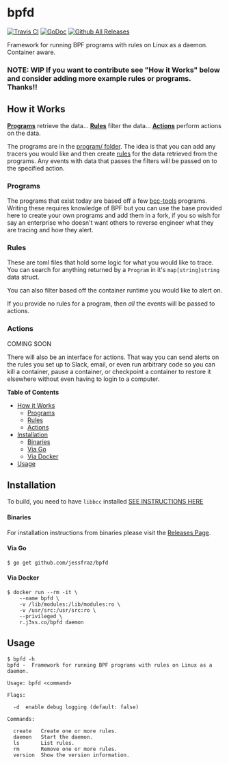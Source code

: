 # bpfd

[![Travis CI](https://img.shields.io/travis/jessfraz/bpfd.svg?style=for-the-badge)](https://travis-ci.org/jessfraz/bpfd)
[![GoDoc](https://img.shields.io/badge/godoc-reference-5272B4.svg?style=for-the-badge)](https://godoc.org/github.com/jessfraz/bpfd)
[![Github All Releases](https://img.shields.io/github/downloads/jessfraz/bpfd/total.svg?style=for-the-badge)](https://github.com/jessfraz/bpfd/releases)

Framework for running BPF programs with rules on Linux as a daemon. Container aware.

### NOTE: WIP If you want to contribute see "How it Works" below and consider adding more example rules or programs. Thanks!!

## How it Works

[**Programs**](#programs) retrieve the data... 
[**Rules**](#rules) filter the data... 
[**Actions**](#actions) perform actions on the data.

The programs are in the [program/ folder](program). 
The idea is that you can add any tracers you would like 
and then create [rules](examples) for the data retrieved from the programs.
Any events with data that passes the filters will be passed on to the specified
action.

### Programs

The programs that exist today are based off a few
[bcc-tools](https://github.com/iovisor/bcc) programs. Writing
these requires knowledge of BPF but you can use the base provided here to
create your own programs and add them in a fork, if you so wish for say an
enterprise who doesn't want others to reverse engineer what they are tracing and
how they alert.

### Rules

These are toml files that hold some logic for what you would like to trace. You
can search for anything returned by a `Program` in it's `map[string]string`
data struct.

You can also filter based off the container runtime you would like to alert on.

If you provide no rules for a program, then _all_ the events will be passed to
actions.

### Actions

COMING SOON

There will also be an interface for actions. That way you can send alerts 
on the rules you set up to Slack, email, or even run arbitrary code so you can
kill a container, pause a container, or checkpoint a container to restore it
elsewhere without even having to login to a computer.

**Table of Contents**

* [How it Works](README.md#how-it-works)
   * [Programs](README.md#programs)
   * [Rules](README.md#rules)
   * [Actions](README.md#actions)
 * [Installation](README.md#installation)
      * [Binaries](README.md#binaries)
      * [Via Go](README.md#via-go)
      * [Via Docker](README.md#via-docker)
 * [Usage](README.md#usage)

## Installation

To build, you need to have `libbcc` installed [SEE INSTRUCTIONS HERE](https://github.com/iovisor/bcc/blob/master/INSTALL.md)


#### Binaries

For installation instructions from binaries please visit the [Releases Page](https://github.com/jessfraz/bpfd/releases).

#### Via Go

```console
$ go get github.com/jessfraz/bpfd
```

#### Via Docker

```console
$ docker run --rm -it \
    --name bpfd \
    -v /lib/modules:/lib/modules:ro \
    -v /usr/src:/usr/src:ro \
    --privileged \
    r.j3ss.co/bpfd daemon
```

## Usage

```console
$ bpfd -h
bpfd -  Framework for running BPF programs with rules on Linux as a daemon.

Usage: bpfd <command>

Flags:

  -d  enable debug logging (default: false)

Commands:

  create   Create one or more rules.
  daemon   Start the daemon.
  ls       List rules.
  rm       Remove one or more rules.
  version  Show the version information.
```

